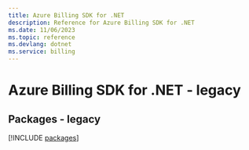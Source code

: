 ```yaml
---
title: Azure Billing SDK for .NET
description: Reference for Azure Billing SDK for .NET
ms.date: 11/06/2023
ms.topic: reference
ms.devlang: dotnet
ms.service: billing
---
```

# Azure Billing SDK for .NET - legacy
## Packages - legacy
[!INCLUDE [packages](billing-index.md)]